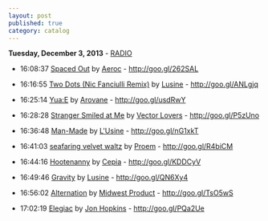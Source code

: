 ```yaml
---
layout: post
published: true
category: catalog
---
```


**Tuesday, December  3, 2013** - [RADIO](/2013/12/03/lusine-radio)

*   16:08:37  [Spaced Out](http://goo.gl/UpNRjk) by [Aeroc](http://www.last.fm/music/Aeroc) - http://goo.gl/262SAL

*   16:16:55  [Two Dots (Nic Fanciulli Remix)](http://goo.gl/3e2x3U) by [Lusine](http://www.last.fm/music/Lusine) - http://goo.gl/ANLgjq

*   16:25:14  [Yua:E](http://goo.gl/2ZlWg1) by [Arovane](http://www.last.fm/music/Arovane) - http://goo.gl/usdRwY

*   16:28:28  [Stranger Smiled at Me](http://goo.gl/8l8UF3) by [Vector Lovers](http://www.last.fm/music/Vector+Lovers) - http://goo.gl/P5zUno

*   16:36:48  [Man-Made](http://goo.gl/au7GvC) by [L'Usine](http://www.last.fm/music/L'Usine) - http://goo.gl/nG1xkT

*   16:41:03  [seafaring velvet waltz](http://goo.gl/KFHJ5p) by [Proem](http://www.last.fm/music/Proem) - http://goo.gl/R4biCM

*   16:44:16  [Hootenanny](http://goo.gl/qrLMhi) by [Cepia](http://www.last.fm/music/Cepia) - http://goo.gl/KDDCyV

*   16:49:46  [Gravity](http://goo.gl/rDCWJk) by [Lusine](http://www.last.fm/music/Lusine) - http://goo.gl/QN6Xy4

*   16:56:02  [Alternation](http://goo.gl/kIqGUk) by [Midwest Product](http://www.last.fm/music/Midwest+Product) - http://goo.gl/TsO5wS

*   17:02:19  [Elegiac](http://goo.gl/U9TPIH) by [Jon Hopkins](http://www.last.fm/music/Jon+Hopkins) - http://goo.gl/PQa2Ue

